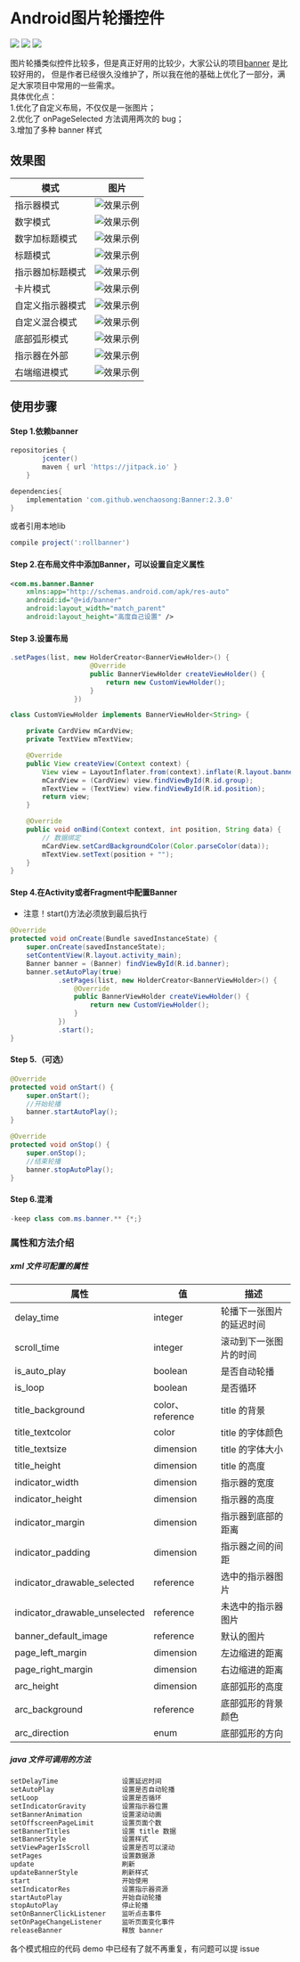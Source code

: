 # Android图片轮播控件

[![](https://jitpack.io/v/wenchaosong/Banner.svg)](https://jitpack.io/#wenchaosong/Banner)
[![](https://img.shields.io/github/stars/wenchaosong/Banner.svg)](https://github.com/wenchaosong/Banner)
[![](https://img.shields.io/github/issues/wenchaosong/Banner.svg)](https://github.com/wenchaosong/Banner)

图片轮播类似控件比较多，但是真正好用的比较少，大家公认的项目[banner](https://github.com/youth5201314/banner) 是比较好用的，
但是作者已经很久没维护了，所以我在他的基础上优化了一部分，满足大家项目中常用的一些需求。<br>
具体优化点：<br>
1.优化了自定义布局，不仅仅是一张图片；<br>
2.优化了 onPageSelected 方法调用两次的 bug；<br>
3.增加了多种 banner 样式

## 效果图

|模式|图片
|---|---|
|指示器模式|![效果示例](/pic/1.png)|
|数字模式|![效果示例](/pic/2.png)|
|数字加标题模式|![效果示例](/pic/3.png)|
|标题模式|![效果示例](/pic/4.png)|
|指示器加标题模式|![效果示例](/pic/5.png)|
|卡片模式|![效果示例](/pic/6.png)|
|自定义指示器模式|![效果示例](/pic/7.png)|
|自定义混合模式|![效果示例](/pic/8.gif)|
|底部弧形模式|![效果示例](/pic/9.png)|
|指示器在外部|![效果示例](/pic/10.png)|
|右端缩进模式|![效果示例](/pic/11.png)|

## 使用步骤

#### Step 1.依赖banner
```groovy
repositories {
        jcenter()
        maven { url 'https://jitpack.io' }
    }

dependencies{
    implementation 'com.github.wenchaosong:Banner:2.3.0'
}
```
或者引用本地lib
```groovy
compile project(':rollbanner')
```

#### Step 2.在布局文件中添加Banner，可以设置自定义属性
```xml
<com.ms.banner.Banner
    xmlns:app="http://schemas.android.com/apk/res-auto"
    android:id="@+id/banner"
    android:layout_width="match_parent"
    android:layout_height="高度自己设置" />
```

#### Step 3.设置布局
```java
.setPages(list, new HolderCreator<BannerViewHolder>() {
                    @Override
                    public BannerViewHolder createViewHolder() {
                        return new CustomViewHolder();
                    }
                })

class CustomViewHolder implements BannerViewHolder<String> {

    private CardView mCardView;
    private TextView mTextView;

    @Override
    public View createView(Context context) {
        View view = LayoutInflater.from(context).inflate(R.layout.banner_item, null);
        mCardView = (CardView) view.findViewById(R.id.group);
        mTextView = (TextView) view.findViewById(R.id.position);
        return view;
    }

    @Override
    public void onBind(Context context, int position, String data) {
        // 数据绑定
        mCardView.setCardBackgroundColor(Color.parseColor(data));
        mTextView.setText(position + "");
    }
}
```

#### Step 4.在Activity或者Fragment中配置Banner

- 注意！start()方法必须放到最后执行

```java
@Override
protected void onCreate(Bundle savedInstanceState) {
    super.onCreate(savedInstanceState);
    setContentView(R.layout.activity_main);
    Banner banner = (Banner) findViewById(R.id.banner);
    banner.setAutoPlay(true)
            .setPages(list, new HolderCreator<BannerViewHolder>() {
                @Override
                public BannerViewHolder createViewHolder() {
                    return new CustomViewHolder();
                }
            })
            .start();
}
```

#### Step 5.（可选）
```java
@Override
protected void onStart() {
    super.onStart();
    //开始轮播
    banner.startAutoPlay();
}

@Override
protected void onStop() {
    super.onStop();
    //结束轮播
    banner.stopAutoPlay();
}
```

#### Step 6.混淆
```java
-keep class com.ms.banner.** {*;}
```

### 属性和方法介绍

##### xml 文件可配置的属性

|属性|值|描述
|---|---|---|
|delay_time|integer|轮播下一张图片的延迟时间|
|scroll_time|integer|滚动到下一张图片的时间|
|is_auto_play|boolean|是否自动轮播|
|is_loop|boolean|是否循环|
|title_background|color、reference|title 的背景|
|title_textcolor|color|title 的字体颜色|
|title_textsize|dimension|title 的字体大小|
|title_height|dimension|title 的高度|
|indicator_width|dimension|指示器的宽度|
|indicator_height|dimension|指示器的高度|
|indicator_margin|dimension|指示器到底部的距离|
|indicator_padding|dimension|指示器之间的间距|
|indicator_drawable_selected|reference|选中的指示器图片|
|indicator_drawable_unselected|reference|未选中的指示器图片|
|banner_default_image|reference|默认的图片|
|page_left_margin|dimension|左边缩进的距离|
|page_right_margin|dimension|右边缩进的距离|
|arc_height|dimension|底部弧形的高度|
|arc_background|reference|底部弧形的背景颜色|
|arc_direction|enum|底部弧形的方向|

##### java 文件可调用的方法

```java
setDelayTime                设置延迟时间
setAutoPlay                 设置是否自动轮播
setLoop                     设置是否循环
setIndicatorGravity         设置指示器位置
setBannerAnimation          设置滚动动画
setOffscreenPageLimit       设置页面个数
setBannerTitles             设置 title 数据
setBannerStyle              设置样式
setViewPagerIsScroll        设置是否可以滚动
setPages                    设置数据源
update                      刷新
updateBannerStyle           刷新样式
start                       开始使用
setIndicatorRes             设置指示器资源
startAutoPlay               开始自动轮播
stopAutoPlay                停止轮播
setOnBannerClickListener    监听点击事件
setOnPageChangeListener     监听页面变化事件
releaseBanner               释放 banner
```

各个模式相应的代码 demo 中已经有了就不再重复，有问题可以提 issue
